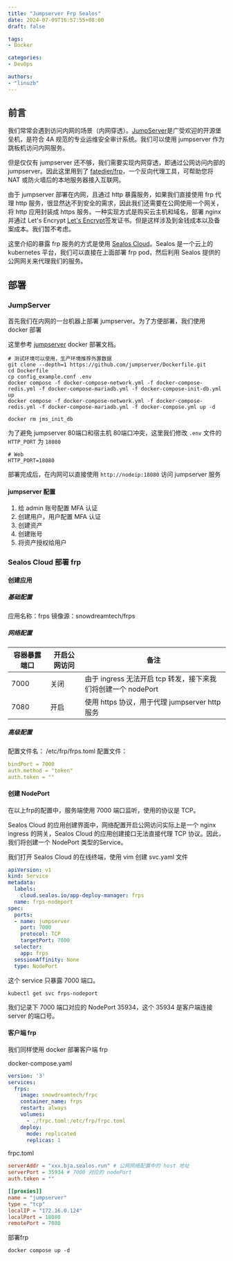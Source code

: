 ```yaml
---
title: "Jumpserver Frp Sealos"
date: 2024-07-09T16:57:55+08:00
draft: false

tags:
- Docker

categories: 
- DevOps

authors:
- "linuzb"
---
```


## 前言

我们常常会遇到访问内网的场景（内网穿透）。[JumpServer](https://docs.jumpserver.org/zh/v2/)是广受欢迎的开源堡垒机，是符合 4A 规范的专业运维安全审计系统。我们可以使用 jumpserver 作为跳板机访问内网服务。

但是仅仅有 jumpserver 还不够，我们需要实现内网穿透，即通过公网访问内部的 jumpserver。因此这里用到了 [fatedier/frp](https://github.com/fatedier/frp)，一个反向代理工具，可帮助您将 NAT 或防火墙后的本地服务器接入互联网。

由于 jumpserver 部署在内网，且通过 http 暴露服务，如果我们直接使用 frp 代理 http 服务，很显然达不到安全的需求，因此我们还需要在公网使用一个网关，将 http 应用封装成 https 服务。一种实现方式是购买云主机和域名，部署 nginx 并通过 Let's Encrypt [Let's Encrypt](https://letsencrypt.org/)签发证书。但是这样涉及到金钱成本以及备案成本。我们暂不考虑。

这里介绍的暴露 frp 服务的方式是使用 [Sealos Cloud](https://bja.sealos.run)。Sealos 是一个云上的 kubernetes 平台，我们可以直接在上面部署 frp pod，然后利用 Sealos 提供的公网网关来代理我们的服务。


## 部署

### JumpServer

首先我们在内网的一台机器上部署 jumpserver。为了方便部署，我们使用 docker 部署

这里参考 [jumpserver](https://github.com/jumpserver/Dockerfile/blob/master/README.md) docker 部署文档。

```shell
# 测试环境可以使用，生产环境推荐外置数据
git clone --depth=1 https://github.com/jumpserver/Dockerfile.git
cd Dockerfile
cp config_example.conf .env
docker compose -f docker-compose-network.yml -f docker-compose-redis.yml -f docker-compose-mariadb.yml -f docker-compose-init-db.yml up
docker compose -f docker-compose-network.yml -f docker-compose-redis.yml -f docker-compose-mariadb.yml -f docker-compose.yml up -d

docker rm jms_init_db
```

为了避免 jumpserver 80端口和宿主机 80端口冲突，这里我们修改 `.env` 文件的 `HTTP_PORT` 为 `18080`

```
# Web
HTTP_PORT=18080
```

部署完成后，在内网可以直接使用 `http://nodeip:18080` 访问 jumpserver 服务

#### jumpserver 配置

1. 给 admin 账号配置 MFA 认证
2. 创建用户，用户配置 MFA 认证
3. 创建资产
4. 创建账号
5. 将资产授权给用户

### Sealos Cloud 部署 frp

#### 创建应用

##### 基础配置

应用名称：frps
镜像源：snowdreamtech/frps

##### 网络配置

| 容器暴露端口 | 开启公网访问 | 备注                                         |
| ------ | ------ | ------------------------------------------ |
| 7000   | 关闭     | 由于 ingress 无法开启 tcp 转发，接下来我们将创建一个 nodePort |
| 7080   | 开启     | 使用 https 协议，用于代理 jumpserver http 服务        |

##### 高级配置

配置文件名： /etc/frp/frps.toml
配置文件：

```yaml
bindPort = 7000
auth.method = "token"
auth.token = ""
```
#### 创建 NodePort

在以上frp的配置中，服务端使用 7000 端口监听，使用的协议是 TCP。

Sealos Cloud 的应用创建界面中，网络配置开启公网访问实际上是一个 nginx ingress 的网关，Sealos Cloud 的应用创建接口无法直接代理 TCP 协议。因此，我们将创建一个 NodePort 类型的Service。

我们打开 Sealos Cloud 的在线终端，使用 vim 创建 svc.yaml 文件

```yaml
apiVersion: v1
kind: Service
metadata:
  labels:
    cloud.sealos.io/app-deploy-manager: frps
  name: frps-nodeport
spec:
  ports:
  - name: jumpserver
    port: 7000
    protocol: TCP
    targetPort: 7000
  selector:
    app: frps
  sessionAffinity: None
  type: NodePort
```

这个 service 只暴露 7000 端口。

```shell
kubectl get svc frps-nodeport
```

我们记录下 7000 端口对应的 NodePort 35934，这个 35934 是客户端连接 server 的端口号。

#### 客户端 frp

我们同样使用 docker 部署客户端 frp

docker-compose.yaml

```yaml
version: '3'
services:
  frps:
    image: snowdreamtech/frpc
    container_name: frps
    restart: always
    volumes:
      - ./frpc.toml:/etc/frp/frpc.toml
    deploy:
      mode: replicated
      replicas: 1
```

frpc.toml
```toml
serverAddr = "xxx.bja.sealos.run" # 公网网络配置中的 host 地址
serverPort = 35934 # 7000 对应的 nodePort
auth.token = ""

[[proxies]]
name = "jumpserver"
type = "tcp"
localIP = "172.16.0.124"
localPort = 18080
remotePort = 7080
```

部署frp

```shell
docker compose up -d
```